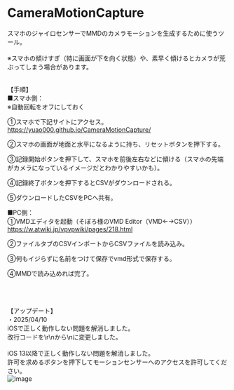# CameraMotionCapture
スマホのジャイロセンサーでMMDのカメラモーションを生成するために使うツール。<br><br>
※スマホの傾けすぎ（特に画面が下を向く状態）や、素早く傾けるとカメラが荒ぶってしまう場合があります。<br><br>

【手順】<br>
■スマホ側：<br>
※自動回転をオフにしておく<br>

①スマホで下記サイトにアクセス。<br>
https://yuao000.github.io/CameraMotionCapture/<br>

②スマホの画面が地面と水平になるように持ち、リセットボタンを押下する。<br>

③記録開始ボタンを押下して、スマホを前後左右などに傾ける（スマホの先端がカメラになっているイメージだとわかりやすいかも）。<br>

④記録終了ボタンを押下するとCSVがダウンロードされる。<br>

⑤ダウンロードしたCSVをPCへ共有。<br>



■PC側：<br>
①VMDエディタを起動（そぼろ様のVMD Editor（VMD←→CSV））<br>
https://w.atwiki.jp/vpvpwiki/pages/218.html
<br>

②ファイルタブのCSVインポートからCSVファイルを読み込み。<br>

③何もイジらずに名前をつけて保存でvmd形式で保存する。<br>

④MMDで読み込めれば完了。<br>

<br><br><br>
【アップデート】<br>
・2025/04/10<br>
iOSで正しく動作しない問題を解消しました。<br>
改行コードを\r\nから\nに変更しました。<br><br>
iOS 13以降で正しく動作しない問題を解消しました。<br>
許可を求めるボタンを押下してモーションセンサーへのアクセスを許可してください。<br>
![image](https://github.com/user-attachments/assets/921c347b-22be-4889-ae13-325915c1630a)
<br><br>
